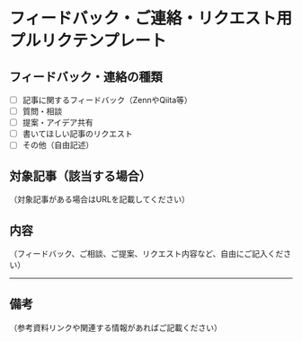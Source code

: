 # フィードバック・ご連絡・リクエスト用プルリクテンプレート

## フィードバック・連絡の種類
- [ ] 記事に関するフィードバック（ZennやQiita等）
- [ ] 質問・相談
- [ ] 提案・アイデア共有
- [ ] 書いてほしい記事のリクエスト
- [ ] その他（自由記述）

## 対象記事（該当する場合）
（対象記事がある場合はURLを記載してください）

## 内容
（フィードバック、ご相談、ご提案、リクエスト内容など、自由にご記入ください）

---

## 備考
（参考資料リンクや関連する情報があればご記載ください）
